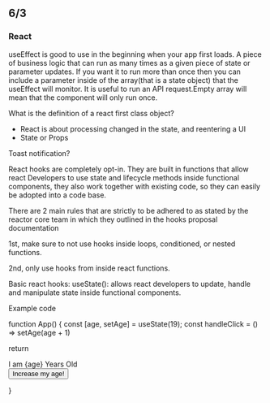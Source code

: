 ## 6/3
### React


useEffect is good to use in the beginning when your app first loads.
A piece of business logic that can run as many times as a given piece of state or parameter updates.
If you want it to run more than once then you can include a parameter inside of the array(that is a state object) that the useEffect will monitor.
It is useful to run an API request.Empty array will mean that the component will only run once. 


What is the definition of a react first class object? 
* React is about processing changed in the state, and reentering a UI
* State or Props

Toast notification?


React hooks are completely opt-in. They are built in functions that allow react  Developers to use state and lifecycle methods inside functional components, they also work together with existing code, so they can easily be adopted into a code base. 

There are 2 main rules that are strictly to be adhered to as stated by the reactor core team in which they outlined in the hooks proposal documentation

1st, make sure to not use hooks inside loops, conditioned, or nested functions.

2nd, only use hooks from inside react functions.

Basic react hooks: 
useState(): allows react developers to update, handle and manipulate state inside functional components. 
 
Example code

function App() {
  const [age, setAge] = useState(19);
  const handleClick = () => setAge(age + 1)

  return 
      <div> 
          I am {age} Years Old 
        <div> 
        <button onClick={handleClick}>Increase my age! </button>
      </div>
   </div>
}



